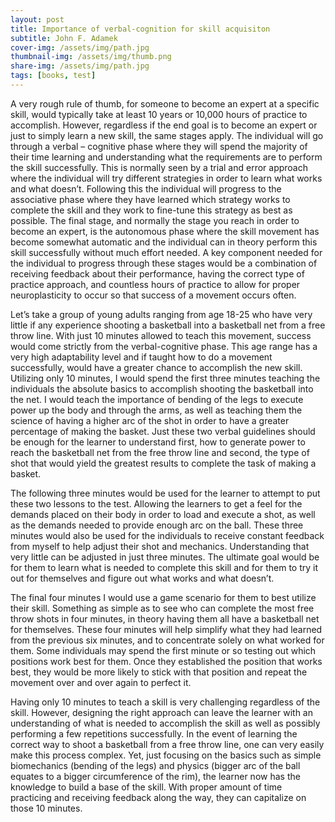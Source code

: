 ```yaml
---
layout: post
title: Importance of verbal-cognition for skill acquisiton
subtitle: John F. Adamek
cover-img: /assets/img/path.jpg
thumbnail-img: /assets/img/thumb.png
share-img: /assets/img/path.jpg
tags: [books, test]
---
```


A very rough rule of thumb, for someone to become an expert at a specific skill, would typically take at least 10 years or 10,000 hours of practice to accomplish. However, regardless if the end goal is to become an expert or just to simply learn a new skill, the same stages apply. The individual will go through a verbal – cognitive phase where they will spend the majority of their time learning and understanding what the requirements are to perform the skill successfully. This is normally seen by a trial and error approach where the individual will try different strategies in order to learn what works and what doesn’t. Following this the individual will progress to the associative phase where they have learned which strategy works to complete the skill and they work to fine-tune this strategy as best as possible. The final stage, and normally the stage you reach in order to become an expert, is the autonomous phase where the skill movement has become somewhat automatic and the individual can in theory perform this skill successfully without much effort needed. A key component needed for the individual to progress through these stages would be a combination of receiving feedback about their performance, having the correct type of practice approach, and countless hours of practice to allow for proper neuroplasticity to occur so that success of a movement occurs often.

Let’s take a group of young adults ranging from age 18-25 who have very little if any experience shooting a basketball into a basketball net from a free throw line. With just 10 minutes allowed to teach this movement, success would come strictly from the verbal-cognitive phase. This age range has a very high adaptability level and if taught how to do a movement successfully, would have a greater chance to accomplish the new skill. Utilizing only 10 minutes, I would spend the first three minutes teaching the individuals the absolute basics to accomplish shooting the basketball into the net. I would teach the importance of bending of the legs to execute power up the body and through the arms, as well as teaching them the science of having a higher arc of the shot in order to have a greater percentage of making the basket. Just these two verbal guidelines should be enough for the learner to understand first, how to generate power to reach the basketball net from the free throw line and second, the type of shot that would yield the greatest results to complete the task of making a basket.

The following three minutes would be used for the learner to attempt to put these two lessons to the test. Allowing the learners to get a feel for the demands placed on their body in order to load and execute a shot, as well as the demands needed to provide enough arc on the ball. These three minutes would also be used for the individuals to receive constant feedback from myself to help adjust their shot and mechanics. Understanding that very little can be adjusted in just three minutes. The ultimate goal would be for them to learn what is needed to complete this skill and for them to try it out for themselves and figure out what works and what doesn’t.

The final four minutes I would use a game scenario for them to best utilize their skill. Something as simple as to see who can complete the most free throw shots in four minutes, in theory having them all have a basketball net for themselves. These four minutes will help simplify what they had learned from the previous six minutes, and to concentrate solely on what worked for them. Some individuals may spend the first minute or so testing out which positions work best for them. Once they established the position that works best, they would be more likely to stick with that position and repeat the movement over and over again to perfect it.

Having only 10 minutes to teach a skill is very challenging regardless of the skill. However, designing the right approach can leave the learner with an understanding of what is needed to accomplish the skill as well as possibly performing a few repetitions successfully. In the event of learning the correct way to shoot a basketball from a free throw line, one can very easily make this process complex. Yet, just focusing on the basics such as simple biomechanics (bending of the legs) and physics (bigger arc of the ball equates to a bigger circumference of the rim), the learner now has the knowledge to build a base of the skill. With proper amount of time practicing and receiving feedback along the way, they can capitalize on those 10 minutes.
